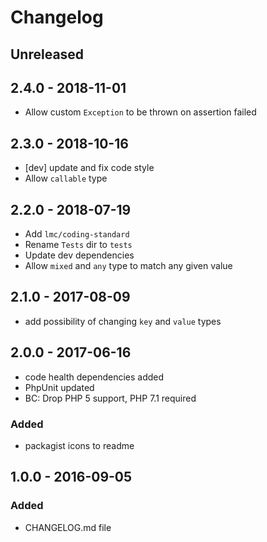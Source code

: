 # Changelog

<!-- There is always Unreleased section on the top. Subsections (Added, Changed, Fixed, Removed) should be added as needed. -->
## Unreleased

## 2.4.0 - 2018-11-01
- Allow custom `Exception` to be thrown on assertion failed

## 2.3.0 - 2018-10-16
- [dev] update and fix code style
- Allow `callable` type

## 2.2.0 - 2018-07-19
- Add `lmc/coding-standard`
- Rename `Tests` dir to `tests`
- Update dev dependencies
- Allow `mixed` and `any` type to match any given value

## 2.1.0 - 2017-08-09
- add possibility of changing `key` and `value` types

## 2.0.0 - 2017-06-16
- code health dependencies added
- PhpUnit updated
- BC: Drop PHP 5 support, PHP 7.1 required

### Added
- packagist icons to readme

## 1.0.0 - 2016-09-05
### Added
- CHANGELOG.md file
